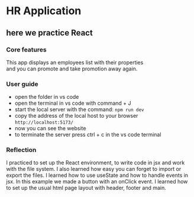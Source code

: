 # HR Application

## here we practice React

### Core features

This app displays an employees list with their properties  
and you can promote and take promotion away again.

### User guide

- open the folder in vs code
- open the terminal in vs code with command + J
- start the local server with the command: `npm run dev`
- copy the address of the local host to your browser `http://localhost:5173/`
- now you can see the website
- to terminate the server press ctrl + c in the vs code terminal

### Reflection

I practiced to set up the React environment, to write code in jsx and work with the file system. I also learned how easy you can forget to import or export the files. I learned how to use useState and how to handle events in jsx. In this example we made a button with an onClick event. I learned how to set up the usual html page layout with header, footer and main.
